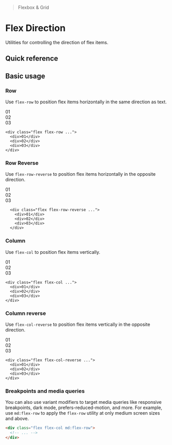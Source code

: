 > Flexbox & Grid

# Flex Direction
Utilities for controlling the direction of flex items.

## Quick reference

<qr-table />

## Basic usage
### Row
Use `flex-row` to position flex items horizontally in the same direction as text.

<container>
  <box class="flex flex-row gap-24">
    <div class="pd-bg-fuchsia-500 ex-box">01</div>
    <div class="pd-bg-fuchsia-500 ex-box">02</div>
    <div class="pd-bg-fuchsia-500 ex-box">03</div>
  </box>
</container>

```html{1}
<div class="flex flex-row ...">
  <div>01</div>
  <div>02</div>
  <div>03</div>
</div>
```

### Row Reverse
Use `flex-row-reverse` to position flex items horizontally in the opposite direction.

<container>
  <box class="flex flex-row-reverse gap-24">
    <div class="pd-bg-blue-500 ex-box">01</div>
    <div class="pd-bg-blue-500 ex-box">02</div>
    <div class="pd-bg-blue-500 ex-box">03</div>
  </box>
</container>

```html{1}
  <div class="flex flex-row-reverse ...">
    <div>01</div>
    <div>02</div>
    <div>03</div>
  </div>
```

### Column
Use `flex-col` to position flex items vertically.

<container>
  <box class="flex flex-col gap-24">
    <div class="pd-bg-indigo-500 ex-box">01</div>
    <div class="pd-bg-indigo-500 ex-box">02</div>
    <div class="pd-bg-indigo-500 ex-box">03</div>
  </box>
</container>

```html{1}
<div class="flex flex-col ...">
  <div>01</div>
  <div>02</div>
  <div>03</div>
</div>
```

### Column reverse
Use `flex-col-reverse` to position flex items vertically in the opposite direction.

<container>
  <box class="flex flex-col-reverse gap-24">
    <div class="pd-bg-violet-500 ex-box">01</div>
    <div class="pd-bg-violet-500 ex-box">02</div>
    <div class="pd-bg-violet-500 ex-box">03</div>
  </box>
</container>

```html{1}
<div class="flex flex-col-reverse ...">
  <div>01</div>
  <div>02</div>
  <div>03</div>
</div>
```

### Breakpoints and media queries
You can also use variant modifiers to target media queries like responsive breakpoints, dark mode, prefers-reduced-motion, and more. For example, use `md:flex-row` to apply the `flex-row` utility at only medium screen sizes and above.

```html
<div class="flex flex-col md:flex-row">
  <!-- ... -->
</div>
```
